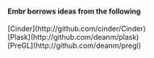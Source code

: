 #### Embr borrows ideas from the following ####

<p>
[Cinder](http://github.com/cinder/Cinder)
<br/>
[Plask](http://github.com/deanm/plask)
<br/>
[PreGL](http://github.com/deanm/pregl)
</p>